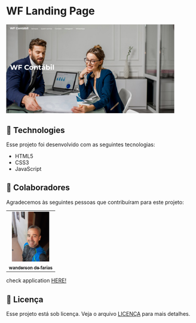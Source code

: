 # WF Landing Page

<img src="./foto.png" width="450px" alt="SL Landing Page">


## 🚀 Technologies

Esse projeto foi desenvolvido com as seguintes tecnologias:

- HTML5
- CSS3
- JavaScript

## 🤝 Colaboradores

Agradecemos às seguintes pessoas que contribuíram para este projeto:

<table>
  <tr>
    <td align="center">
      <a href="#">
        <img src="./foto.jpg" width="100px;" alt="Foto do wanderson de farias no GitHub"/><br>
        <sub>
          <b>wanderson de farias</b>
        </sub>
      </a>
    </td>
  </tr>
</table>

  check application <a href="https://wandersondefariasprogramador.github.io/SITE-HAMBURGUERIA/">HERE!</a>

## 📝 Licença

Esse projeto está sob licença. Veja o arquivo [LICENÇA](LICENSE.md) para mais detalhes.
